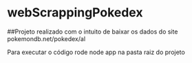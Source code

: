 # webScrappingPokedex

##Projeto realizado com o intuito de baixar os dados do site pokemondb.net/pokedex/al

Para executar o código rode node app na pasta raiz do projeto
